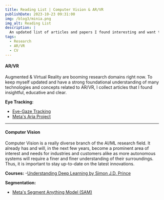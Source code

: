 ```yaml
---
title: Reading List | Computer Vision & AR/VR
publishDate: 2023-10-23 09:31:00
img: /blog3/minia.png
img_alt: Reading List
description: |
  An updated list of articles and papers I found interesting and want to keep on hand
tags:
  - Research
  - AR/VR
  - CV
---
```


#### AR/VR

Augmented & Virtual Reality are booming research domains right now. To keep myself updated and have a strong foundational understanding of many technologies and concepts related to AR/VR, I collect articles that I found insightful, educative and clear.

**Eye Tracking:**
- [Eye-Gaze Tracking ](https://pupil-labs.com/blog/news/what-is-eye-tracking/)
- [Meta's Aria Project ](https://www.projectaria.com/)

---

#### Computer Vision

Computer Vision is a really diverse branch of the AI/ML research field. It already has and will, in the next few years, become a prominent area of interest and needs for industries and customers alike as more autonomous systems will require a finer and finer understanding of their surroundings. Thus, it is important to stay up-to-date on the latest innovations.

**Courses:**
-[Understanding Deep Learning by Simon J.D. Prince](https://udlbook.github.io/udlbook/)

**Segmentation:**
- [Meta's Segment Anything Model (SAM)](https://ai.meta.com/blog/segment-anything-foundation-model-image-segmentation/)